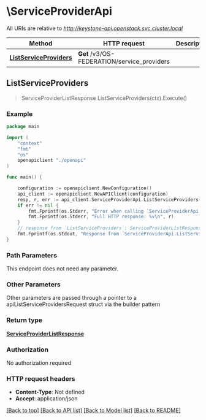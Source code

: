 # \ServiceProviderApi

All URIs are relative to *http://keystone-api.openstack.svc.cluster.local*

Method | HTTP request | Description
------------- | ------------- | -------------
[**ListServiceProviders**](ServiceProviderApi.md#ListServiceProviders) | **Get** /v3/OS-FEDERATION/service_providers | 



## ListServiceProviders

> ServiceProviderListResponse ListServiceProviders(ctx).Execute()





### Example

```go
package main

import (
    "context"
    "fmt"
    "os"
    openapiclient "./openapi"
)

func main() {

    configuration := openapiclient.NewConfiguration()
    api_client := openapiclient.NewAPIClient(configuration)
    resp, r, err := api_client.ServiceProviderApi.ListServiceProviders(context.Background()).Execute()
    if err != nil {
        fmt.Fprintf(os.Stderr, "Error when calling `ServiceProviderApi.ListServiceProviders``: %v\n", err)
        fmt.Fprintf(os.Stderr, "Full HTTP response: %v\n", r)
    }
    // response from `ListServiceProviders`: ServiceProviderListResponse
    fmt.Fprintf(os.Stdout, "Response from `ServiceProviderApi.ListServiceProviders`: %v\n", resp)
}
```

### Path Parameters

This endpoint does not need any parameter.

### Other Parameters

Other parameters are passed through a pointer to a apiListServiceProvidersRequest struct via the builder pattern


### Return type

[**ServiceProviderListResponse**](ServiceProviderListResponse.md)

### Authorization

No authorization required

### HTTP request headers

- **Content-Type**: Not defined
- **Accept**: application/json

[[Back to top]](#) [[Back to API list]](../README.md#documentation-for-api-endpoints)
[[Back to Model list]](../README.md#documentation-for-models)
[[Back to README]](../README.md)

